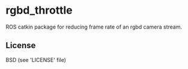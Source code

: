 # rgbd_throttle

ROS catkin package for reducing frame rate of an rgbd camera stream.

## License

BSD (see 'LICENSE' file)
